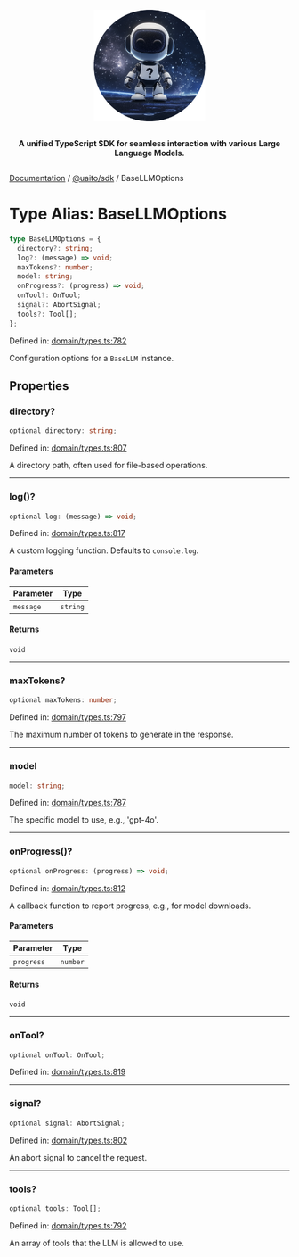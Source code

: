 <div style="display:flex; flex-direction:column; align-items:center;">
<p align="center">
  <img src="../UAITO.png" alt="UAITO Logo" width="200"/>
</p>

<p align="center">
  <strong>A unified TypeScript SDK for seamless interaction with various Large Language Models.</strong>
</p>
</div>

[Documentation](README.md) / [@uaito/sdk](@uaito.sdk.md) / BaseLLMOptions

# Type Alias: BaseLLMOptions

```ts
type BaseLLMOptions = {
  directory?: string;
  log?: (message) => void;
  maxTokens?: number;
  model: string;
  onProgress?: (progress) => void;
  onTool?: OnTool;
  signal?: AbortSignal;
  tools?: Tool[];
};
```

Defined in: [domain/types.ts:782](https://github.com/elribonazo/uaito/blob/6736807a773945f2caff6007dc512a530687f9da/packages/sdk/src/domain/types.ts#L782)

Configuration options for a `BaseLLM` instance.

## Properties

### directory?

```ts
optional directory: string;
```

Defined in: [domain/types.ts:807](https://github.com/elribonazo/uaito/blob/6736807a773945f2caff6007dc512a530687f9da/packages/sdk/src/domain/types.ts#L807)

A directory path, often used for file-based operations.

***

### log()?

```ts
optional log: (message) => void;
```

Defined in: [domain/types.ts:817](https://github.com/elribonazo/uaito/blob/6736807a773945f2caff6007dc512a530687f9da/packages/sdk/src/domain/types.ts#L817)

A custom logging function. Defaults to `console.log`.

#### Parameters

| Parameter | Type |
| ------ | ------ |
| `message` | `string` |

#### Returns

`void`

***

### maxTokens?

```ts
optional maxTokens: number;
```

Defined in: [domain/types.ts:797](https://github.com/elribonazo/uaito/blob/6736807a773945f2caff6007dc512a530687f9da/packages/sdk/src/domain/types.ts#L797)

The maximum number of tokens to generate in the response.

***

### model

```ts
model: string;
```

Defined in: [domain/types.ts:787](https://github.com/elribonazo/uaito/blob/6736807a773945f2caff6007dc512a530687f9da/packages/sdk/src/domain/types.ts#L787)

The specific model to use, e.g., 'gpt-4o'.

***

### onProgress()?

```ts
optional onProgress: (progress) => void;
```

Defined in: [domain/types.ts:812](https://github.com/elribonazo/uaito/blob/6736807a773945f2caff6007dc512a530687f9da/packages/sdk/src/domain/types.ts#L812)

A callback function to report progress, e.g., for model downloads.

#### Parameters

| Parameter | Type |
| ------ | ------ |
| `progress` | `number` |

#### Returns

`void`

***

### onTool?

```ts
optional onTool: OnTool;
```

Defined in: [domain/types.ts:819](https://github.com/elribonazo/uaito/blob/6736807a773945f2caff6007dc512a530687f9da/packages/sdk/src/domain/types.ts#L819)

***

### signal?

```ts
optional signal: AbortSignal;
```

Defined in: [domain/types.ts:802](https://github.com/elribonazo/uaito/blob/6736807a773945f2caff6007dc512a530687f9da/packages/sdk/src/domain/types.ts#L802)

An abort signal to cancel the request.

***

### tools?

```ts
optional tools: Tool[];
```

Defined in: [domain/types.ts:792](https://github.com/elribonazo/uaito/blob/6736807a773945f2caff6007dc512a530687f9da/packages/sdk/src/domain/types.ts#L792)

An array of tools that the LLM is allowed to use.
